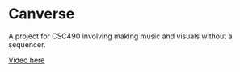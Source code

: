 # Canverse

A project for CSC490 involving making music and visuals without
a sequencer.

[Video here](https://www.youtube.com/watch?v=TRpt5AoeNmA)

